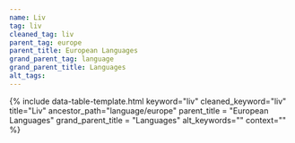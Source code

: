 ```yaml
---
name: Liv
tag: liv
cleaned_tag: liv
parent_tag: europe
parent_title: European Languages
grand_parent_tag: language
grand_parent_title: Languages
alt_tags: 
---
```


{% include data-table-template.html 
  keyword="liv" 
  cleaned_keyword="liv" 
  title="Liv"
  ancestor_path="language/europe" 
  parent_title = "European Languages"
  grand_parent_title = "Languages"
  alt_keywords=""
  context=""
%}

